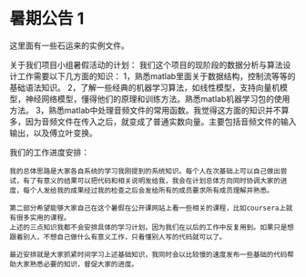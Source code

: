 # 暑期公告 1
这里面有一些石运来的实例文件。

关于我们项目小组暑假活动的计划：
    我们这个项目的现阶段的数据分析与算法设计工作需要以下几方面的知识：
      1，熟悉matlab里面关于数据结构，控制流等等的基础语法知识。
      2，了解一些经典的机器学习算法，如线性模型，支持向量机模型，神经网络模型，懂得他们的原理和训练方法。熟悉matlab机器学习包的使用方法。
      3，熟悉matlab中处理音频文件的常用函数。我觉得这方面的知识并不算多，因为音频文件在传入之后，就变成了普通实数向量。主要包括音频文件的输入输出，以及傅立叶变换。


我们的工作进度安排：
    
    我的总体思路是大家各自系统的学习我刚提到的系统知识。每个人在次基础上可以自己做出尝试，有了有意义的结果可以把代码和相关说明发给我，我会在计划总体方向同时协调大家的进度，每个人发给我的成果经过我的检查之后会发给所有的成员要求所有成员理解并熟悉。
    
    第二部分希望能够大家自己在这个暑假在公开课网站上看一些相关的课程，比如coursera上就有很多实用的课程。
    上述的三点知识我都不会安排具体的学习计划，因为我们在以后的工作中反复用到。如果只是想跟着别人，不想自己做什么有意义工作，只看懂别人写的代码就可以了。
    
    最近安排就是大家抓紧时间学习上述基础知识，我同时会以比较慢的速度发布一些基础的代码帮助大家熟悉必要的知识，督促大家的进度。
    
